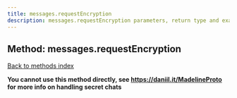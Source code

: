 ```yaml
---
title: messages.requestEncryption
description: messages.requestEncryption parameters, return type and example
---
```

## Method: messages.requestEncryption  
[Back to methods index](index.md)


**You cannot use this method directly, see https://daniil.it/MadelineProto for more info on handling secret chats**




